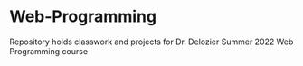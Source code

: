# Web-Programming
Repository holds classwork and projects for Dr. Delozier Summer 2022 Web Programming course
